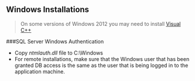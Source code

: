 ## Windows Installations

> On some versions of Windows 2012 you may need to install [Visual C++](https://www.microsoft.com/en-us/download/confirmation.aspx?id=14632)

###SQL Server Windows Authentication

* Copy *ntmlauth.dll* file to C:\Windows 
* For remote installations, make sure that the Windows user that has been granted DB
access is the same as the user that is being logged in to the application
machine.
